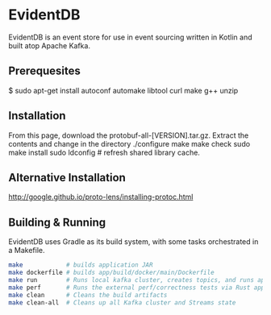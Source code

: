 # EvidentDB

EvidentDB is an event store for use in event sourcing written in Kotlin and built atop Apache Kafka.

## Prerequesites
$ sudo apt-get install autoconf automake libtool curl make g++ unzip

## Installation
From this page, download the protobuf-all-[VERSION].tar.gz.
Extract the contents and change in the directory
./configure
make
make check
sudo make install
sudo ldconfig # refresh shared library cache.

## Alternative Installation
http://google.github.io/proto-lens/installing-protoc.html

## Building & Running

EvidentDB uses Gradle as its build system, with some tasks orchestrated in a Makefile.

``` bash
make            # builds application JAR
make dockerfile # builds app/build/docker/main/Dockerfile
make run        # Runs local kafka cluster, creates topics, and runs application
make perf       # Runs the external perf/correctness tests via Rust application in perf/
make clean      # Cleans the build artifacts
make clean-all  # Cleans up all Kafka cluster and Streams state
```
